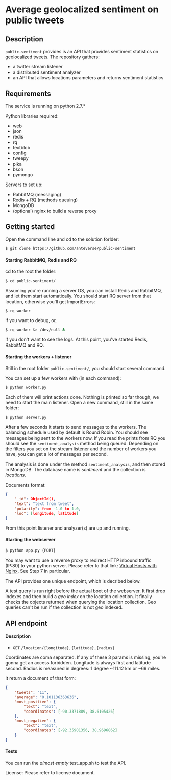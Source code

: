 Average geolocalized sentiment on public tweets
===============================================

Description
-----------
`public-sentiment` provides is an API that provides sentiment statistics on geolocalized tweets.
The repository gathers:
- a twitter stream listener
- a distributed sentiment analyzer
- an API that allows locations parameters and returns sentiment statistics


Requirements
-----------
The service is running on python 2.7.*

Python libraries required:
- web
- json
- redis
- rq
- textblob
- config
- tweepy
- pika
- bson
- pymongo

Servers to set up:
- RabbitMQ (messaging)
- Redis + RQ (methods queuing)
- MongoDB
- (optional) nginx to build a reverse proxy

Getting started
-----------
Open the command line and cd to the solution forlder:
```sh
$ git clone https://github.com/anteverse/public-sentiment
```

#### Starting RabbitMQ, Redis and RQ
cd to the root the folder:
```sh
$ cd public-sentiment/
```
Assuming you're running a server OS, you can install Redis and RabbitMQ, and let them start automatically.
You should start RQ server from that location, otherwise you'll get ImportErrors:
```sh
$ rq worker
```
if you want to debug, or,
```sh
$ rq worker &> /dev/null &
```
if you don't want to see the logs.
At this point, you've started Redis, RabbitMQ and RQ.

#### Starting the workers + listener
Still in the root folder `public-sentiment/`, you should start several command.

You can set up a few workers with (in each command):
```sh
$ python worker.py
```
Each of them will print actions done. Nothing is printed so far though, we need to start the main listener. Open a new command, still in the same folder:
```sh
$ python server.py
```
After a few seconds it starts to send messages to the workers. The balancing schedule used by default is Round Robin. You should see messages being sent to the workers now.
If you read the prints from RQ you should see the `sentiment_analysis` method being queued. Depending on the filters you set on the stream listener and the number of workers you have, you can get a lot of messages per second.

The analysis is done under the method `sentiment_analysis`, and then stored in MongoDB. The database name is *sentiment* and the collection is *locations*.

Documents format:
```json
{
    "_id": ObjectId(),
    "text": "text from tweet",
    "polarity": from -1.0 to 1.0,
    "loc": [longitude, latitude]
}
```
From this point listener and analyzer(s) are up and running.

#### Starting the webserver
```sh
$ python app.py {PORT}
```

You may want to use a reverse proxy to redirect HTTP inbound traffic (IP:80) to your python server. Please refer to that link: [Virtual Hosts with Nginx](https://www.digitalocean.com/community/tutorials/how-to-configure-nginx-as-a-web-server-and-reverse-proxy-for-apache-on-one-ubuntu-14-04-droplet). See Step 7 in particular.

The API provides one unique endpoint, which is decribed below.

A test query is run right before the actual boot of the webserver. It first drop indexes and then build a *geo index* on the location collection. It finally checks the objects returned when querying the location collection. Geo queries can't be run if the collection is not geo indexed.

API endpoint
-----------
#### Description
- `GET` `/location/{longitude},{latitude},{radius}`

Coordinates are coma separated. If any of these 3 params is missing, you're gonna get an access forbidden. Longitude is always first and latitude second. Radius is measured in degrees: 1 degree ~111.12 km or ~69 miles.

It return a document of that form:
```json
{
    "tweets": "11", 
    "average": "0.101136363636", 
    "most_positive": {
        "text": "text", 
        "coordinates": [-90.3371889, 38.6105426]
    },
    "most_negative": {
        "text": "text", 
        "coordinates": [-92.35901356, 38.9696862]
    }
}
```

#### Tests
You can run the _almost empty_ test_app.sh to test the API.

License:
Please refer to license document.

